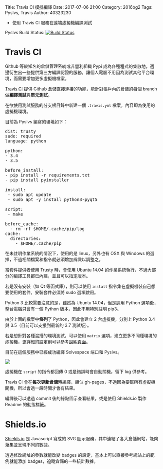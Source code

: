 Title: Travis CI 模擬編譯
Date: 2017-07-06 21:00
Category: 2016bg2
Tags: Pyslvs, Travis
Author: 40323230

+ 使用 Travis CI 服務在遠端虛擬機編譯測試

Pyslvs Build Status: [![Build Status](https://travis-ci.org/KmolYuan/Pyslvs-PyQt5.svg)](https://travis-ci.org/KmolYuan/Pyslvs-PyQt5)

<!-- PELICAN_END_SUMMARY -->

Travis CI
===

Github 等較知名的倉儲管理系統或非營利組織 Pypi 成為各種程式的集散地，週邊衍生出一些提供第三方編譯認證的服務，讓個人電腦不用因為測試其他平台環境，而需要增加更多虛擬機檔案。

[Travis CI](https://travis-ci.org/) 提供 Github 倉儲直接連接的功能，能針對帳戶內的倉儲的每個 branch 做**編譯測試**與**單元測試**。

在欲使用測試服務的分支根目錄中新建一個 `.travis.yml` 檔案，內容即為使用的虛擬機環境。

目前為 Pyslvs 編寫的環境如下：

<pre class="brush: yml">
dist: trusty
sudo: required
language: python

python:
- 3.4
- 3.5

before_install:
- pip install -r requirements.txt
- pip install pyinstaller

install:
 - sudo apt update
 - sudo apt -y install python3-pyqt5
 
script:
 - make

before_cache:
  - rm -rf $HOME/.cache/pip/log
cache:
  directories:
    - $HOME/.cache/pip
</pre>

在未註明作業系統的情況下，使用的是 linux，另外也有 OSX 與 Windows 的選擇，不過相關檔案和指令就必須增加辨識以調整之。

當套件提供者使用 Trusty 時，會使用 Ubuntu 14.04 的作業系統執行，不過大部分的編譯工具都已內建，並且可以指定版本。

若是沒有安裝（如 Qt 等函式庫），則可以使用 `install` 指令集在虛擬機裝自己想要使用的套件，安裝套件必須將 sudo 選項啟用。

Python 3 比較需要注意的是，雖然為 Ubuntu 14.04，但是調用 Python 選項後，整台電腦只會有一個 Python 版本，因此不用特別註明 pip3。

由於上面的檔案中**條列**了 Python，因此會建立 2 台虛擬機，分別上 Python 3.4 與 3.5（目前可以支援到最新的 3.7 測試版）。

若是想針對各種混搭的環境測試，可以使用 `matrix` 選項，建立更多不同種環境的虛擬機，更詳細的設定則可以參考[說明頁面](https://docs.travis-ci.com/)。

目前在這個服務中已經成功編譯 Solvespace 端口和 Pyslvs。

![](https://raw.githubusercontent.com/coursemdetw/project_site_files/gh-pages/files/pyslvs/17_07_06.png)

虛擬機在 `script` 的指令都回傳 0 或是錯誤時會自動關機，留下 log 供參考。

Travis CI 會在**每次更新倉儲**時編譯，類似 gh-pages，不過因為要幫所有虛擬機開機，所以會過一段時間才會有結果。

編譯後可以透過 commit 後的綠點圖示查看結果，或是使用 Shields.io 製作 Readme 的動態標籤。

Shields.io
===

[Shields.io](http://shields.io/) 是 Javascript 寫成的 SVG 圖示服務，其中連結了各大倉儲網站，能夠蒐集並呈現不同的數據。

透過修改網址的參數就能改變 badges 的設定，基本上可以直接參考網站上的範例就能添加 badges，追蹤倉儲的一些統計數據。